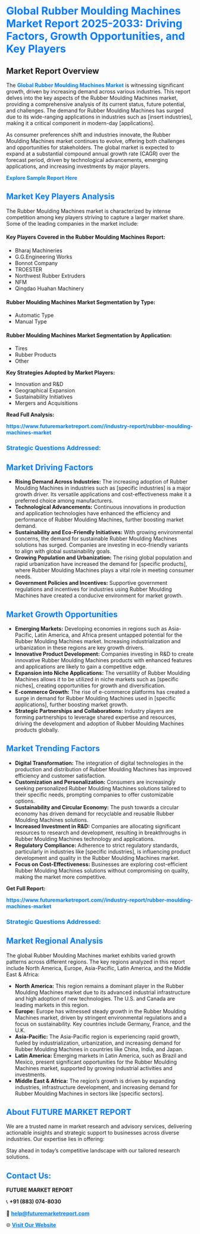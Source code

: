 <h1 style="color: #007BFF;">Global Rubber Moulding Machines Market Report 2025-2033: Driving Factors, Growth Opportunities, and Key Players</h1>

<section id="overview">
<h2>Market Report Overview</h2>
<p>The <a href="https://www.futuremarketreport.com//industry-report/rubber-moulding-machines-market" style="color: #007BFF; text-decoration: none;"><strong>Global Rubber Moulding Machines Market</strong></a> is witnessing significant growth, driven by increasing demand across various industries. This report delves into the key aspects of the Rubber Moulding Machines market, providing a comprehensive analysis of its current status, future potential, and challenges. The demand for Rubber Moulding Machines has surged due to its wide-ranging applications in industries such as [insert industries], making it a critical component in modern-day [applications].</p>
<p>As consumer preferences shift and industries innovate, the Rubber Moulding Machines market continues to evolve, offering both challenges and opportunities for stakeholders. The global market is expected to expand at a substantial compound annual growth rate (CAGR) over the forecast period, driven by technological advancements, emerging applications, and increasing investments by major players.</p>
</section>

<section id="overview">
<p><a href="https://www.futuremarketreport.com//request-sample/reportId=59757" style="color: #007BFF; text-decoration: none;"><strong>Explore Sample Report Here</strong></a></p>
</section>

<section id="key-players">
<h2 style="color: #007BFF;">Market Key Players Analysis</h2>
<p>The Rubber Moulding Machines market is characterized by intense competition among key players striving to capture a larger market share. Some of the leading companies in the market include:</p>
<h4>Key Players Covered in the Rubber Moulding Machines Report:</h4>
<ul><li>Bharaj Machineries</li><li>G.G.Engineering Works</li><li>Bonnot Company</li><li>TROESTER</li><li>Northwest Rubber Extruders</li><li>NFM</li><li>Qingdao Huahan Machinery</li></ul>
<h4>Rubber Moulding Machines Market Segmentation by Type:</h4>
<ul><li>Automatic Type</li><li>Manual Type</li></ul>

<h4>Rubber Moulding Machines Market Segmentation by Application:</h4>
<ul><li>Tires</li><li>Rubber Products</li><li>Other</li></ul>
<p><strong>Key Strategies Adopted by Market Players:</strong></p>
<ul>
<li>Innovation and R&D</li>
<li>Geographical Expansion</li>
<li>Sustainability Initiatives</li>
<li>Mergers and Acquisitions</li>
</ul>
</section>

<section>
<p><strong>Read Full Analysis: </strong></p><a href="https://www.futuremarketreport.com//industry-report/rubber-moulding-machines-market" style="color: #007BFF; text-decoration: none;"><strong>https://www.futuremarketreport.com//industry-report/rubber-moulding-machines-market</strong></a>
<h3 style="color: #007BFF;">Strategic Questions Addressed:</h3>
</section>

<section id="driving-factors">
<h2 style="color: #007BFF;">Market Driving Factors</h2>
<ul>
<li><strong>Rising Demand Across Industries:</strong> The increasing adoption of Rubber Moulding Machines in industries such as [specific industries] is a major growth driver. Its versatile applications and cost-effectiveness make it a preferred choice among manufacturers.</li>
<li><strong>Technological Advancements:</strong> Continuous innovations in production and application technologies have enhanced the efficiency and performance of Rubber Moulding Machines, further boosting market demand.</li>
<li><strong>Sustainability and Eco-Friendly Initiatives:</strong> With growing environmental concerns, the demand for sustainable Rubber Moulding Machines solutions has surged. Companies are investing in eco-friendly variants to align with global sustainability goals.</li>
<li><strong>Growing Population and Urbanization:</strong> The rising global population and rapid urbanization have increased the demand for [specific products], where Rubber Moulding Machines plays a vital role in meeting consumer needs.</li>
<li><strong>Government Policies and Incentives:</strong> Supportive government regulations and incentives for industries using Rubber Moulding Machines have created a conducive environment for market growth.</li>
</ul>
</section>

<section id="growth-opportunities">
<h2 style="color: #007BFF;">Market Growth Opportunities</h2>
<ul>
<li><strong>Emerging Markets:</strong> Developing economies in regions such as Asia-Pacific, Latin America, and Africa present untapped potential for the Rubber Moulding Machines market. Increasing industrialization and urbanization in these regions are key growth drivers.</li>
<li><strong>Innovative Product Development:</strong> Companies investing in R&D to create innovative Rubber Moulding Machines products with enhanced features and applications are likely to gain a competitive edge.</li>
<li><strong>Expansion into Niche Applications:</strong> The versatility of Rubber Moulding Machines allows it to be utilized in niche markets such as [specific niches], creating opportunities for growth and diversification.</li>
<li><strong>E-commerce Growth:</strong> The rise of e-commerce platforms has created a surge in demand for Rubber Moulding Machines used in [specific applications], further boosting market growth.</li>
<li><strong>Strategic Partnerships and Collaborations:</strong> Industry players are forming partnerships to leverage shared expertise and resources, driving the development and adoption of Rubber Moulding Machines products globally.</li>
</ul>
</section>

<section id="trending-factors">
<h2 style="color: #007BFF;">Market Trending Factors</h2>
<ul>
<li><strong>Digital Transformation:</strong> The integration of digital technologies in the production and distribution of Rubber Moulding Machines has improved efficiency and customer satisfaction.</li>
<li><strong>Customization and Personalization:</strong> Consumers are increasingly seeking personalized Rubber Moulding Machines solutions tailored to their specific needs, prompting companies to offer customizable options.</li>
<li><strong>Sustainability and Circular Economy:</strong> The push towards a circular economy has driven demand for recyclable and reusable Rubber Moulding Machines solutions.</li>
<li><strong>Increased Investment in R&D:</strong> Companies are allocating significant resources to research and development, resulting in breakthroughs in Rubber Moulding Machines technology and applications.</li>
<li><strong>Regulatory Compliance:</strong> Adherence to strict regulatory standards, particularly in industries like [specific industries], is influencing product development and quality in the Rubber Moulding Machines market.</li>
<li><strong>Focus on Cost-Effectiveness:</strong> Businesses are exploring cost-efficient Rubber Moulding Machines solutions without compromising on quality, making the market more competitive.</li>
</ul>
</section>

<section>
<p><strong>Get Full Report: </strong></p><a href="https://www.futuremarketreport.com//industry-report/rubber-moulding-machines-market" style="color: #007BFF; text-decoration: none;"><strong>https://www.futuremarketreport.com//industry-report/rubber-moulding-machines-market</strong></a>
<h3 style="color: #007BFF;">Strategic Questions Addressed:</h3>
</section>


<section id="regional-analysis">
<h2 style="color: #007BFF;">Market Regional Analysis</h2>
<p>The global Rubber Moulding Machines market exhibits varied growth patterns across different regions. The key regions analyzed in this report include North America, Europe, Asia-Pacific, Latin America, and the Middle East & Africa:</p>
<ul>
<li><strong>North America:</strong> This region remains a dominant player in the Rubber Moulding Machines market due to its advanced industrial infrastructure and high adoption of new technologies. The U.S. and Canada are leading markets in this region.</li>
<li><strong>Europe:</strong> Europe has witnessed steady growth in the Rubber Moulding Machines market, driven by stringent environmental regulations and a focus on sustainability. Key countries include Germany, France, and the U.K.</li>
<li><strong>Asia-Pacific:</strong> The Asia-Pacific region is experiencing rapid growth, fueled by industrialization, urbanization, and increasing demand for Rubber Moulding Machines in countries like China, India, and Japan.</li>
<li><strong>Latin America:</strong> Emerging markets in Latin America, such as Brazil and Mexico, present significant opportunities for the Rubber Moulding Machines market, supported by growing industrial activities and investments.</li>
<li><strong>Middle East & Africa:</strong> The region’s growth is driven by expanding industries, infrastructure development, and increasing demand for Rubber Moulding Machines in sectors like [specific sectors].</li>
</ul>
</section>

<footer>
<h2 style="color: #007BFF;">About FUTURE MARKET REPORT</h2>
<p>We are a trusted name in market research and advisory services, delivering actionable insights and strategic support to businesses across diverse industries. Our expertise lies in offering:</p>

<p>Stay ahead in today’s competitive landscape with our tailored research solutions.</p>

<h2 style="color: #007BFF;">Contact Us:</h2>
<p><strong>FUTURE MARKET REPORT</strong></p>
<p>📞 <strong>+91 (883) 074-8030</strong></p>
<p>📧 <strong><a href="mailto:help@futuremarketreport.com" style="color: #007BFF;">help@futuremarketreport.com</a></strong></p>
<p>🌐 <strong><a href="https://www.futuremarketreport.com/" style="color: #007BFF;">Visit Our Website</a></strong></p>
</footer>